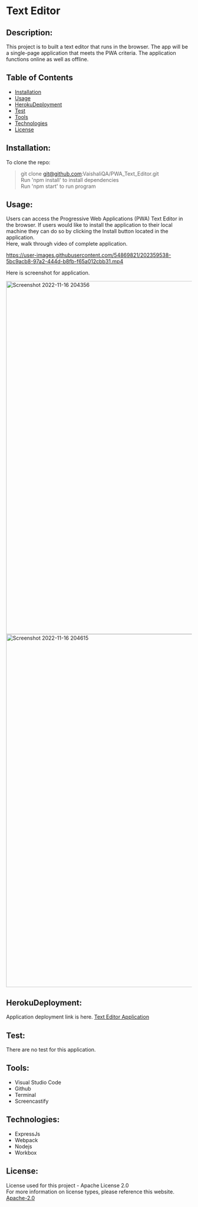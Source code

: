 # Text Editor
## Description:
This project is to built a text editor that runs in the browser. The app will be a single-page application that meets the PWA criteria. The application functions online as well as offline.

  ## Table of Contents 
  - [Installation](#installation)
  - [Usage](#usage)
  - [HerokuDeployment](#herokudeployment)
  - [Test](#test)
  - [Tools](#tools)
  - [Technologies](#technologies)
  - [License](#license)
    
  ## Installation:
  To clone the repo: <br>
  >    git clone git@github.com:VaishaliQA/PWA_Text_Editor.git <br>
  >    Run 'npm install' to install dependencies <br>
  >    Run 'npm start' to run program <br>
  

  ## Usage:
Users can access the Progressive Web Applications (PWA) Text Editor in the browser. If users would like to install the application to their local machine they can do so by clicking the Install button located in the application. <br>
  Here, walk through video of complete application. <br>
  


https://user-images.githubusercontent.com/54869821/202359538-5bc9acb8-97a2-444d-b8fb-f65a012cbb31.mp4


Here is screenshot for application.

<img width="959" alt="Screenshot 2022-11-16 204356" src="https://user-images.githubusercontent.com/54869821/202359581-f1ee36fd-4cc2-47db-b32e-93d6f2df8093.png">

<img width="959" alt="Screenshot 2022-11-16 204615" src="https://user-images.githubusercontent.com/54869821/202359593-a5bbf7c6-cb1d-4122-86e8-e687fd67050f.png">

  ## HerokuDeployment:
  Application deployment link is here.
  <a href="https://pwatexteditor-app.herokuapp.com/"> Text Editor Application </a>
  
  
  ## Test:
  There are no test for this application.
  
  ## Tools:
  - Visual Studio Code
  - Github
  - Terminal
  - Screencastify 
  
  ## Technologies:
  - ExpressJs
  - Webpack
  - Nodejs
  - Workbox
 
  ## License:
  License used for this project - Apache License 2.0 <br>
  For more information on license types, please reference this website. <br>
  <a href="LICENSE"> Apache-2.0 </a>


